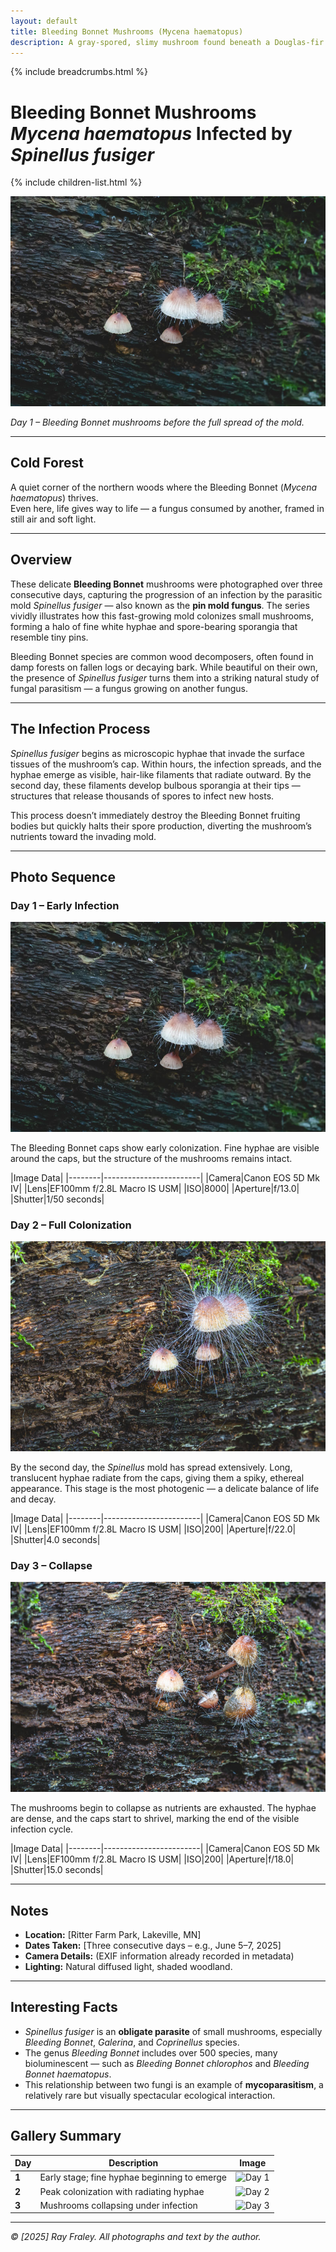 ```yaml
---
layout: default
title: Bleeding Bonnet Mushrooms (Mycena haematopus)
description: A gray-spored, slimy mushroom found beneath a Douglas-fir in Minnesota—first mistaken for a milkcap.
---
```


{% include breadcrumbs.html %}
# Bleeding Bonnet Mushrooms *Mycena haematopus* Infected by *Spinellus fusiger*
{% include children-list.html %}


![Bleeding Bonnet mushrooms - Day 1](/gallery/fungi/mushrooms/assets/bleeding-bonnet/E21A5255.jpg)

*Day 1 – Bleeding Bonnet mushrooms before the full spread of the mold.*

---

## Cold Forest

A quiet corner of the northern woods where the Bleeding Bonnet (*Mycena haematopus*) thrives.  
Even here, life gives way to life — a fungus consumed by another, framed in still air and soft light.

---

## Overview

These delicate **Bleeding Bonnet** mushrooms were photographed over three consecutive days, capturing the progression of an infection by the parasitic mold *Spinellus fusiger* — also known as the **pin mold fungus**. The series vividly illustrates how this fast-growing mold colonizes small mushrooms, forming a halo of fine white hyphae and spore-bearing sporangia that resemble tiny pins.

Bleeding Bonnet species are common wood decomposers, often found in damp forests on fallen logs or decaying bark. While beautiful on their own, the presence of *Spinellus fusiger* turns them into a striking natural study of fungal parasitism — a fungus growing on another fungus.

---

## The Infection Process

*Spinellus fusiger* begins as microscopic hyphae that invade the surface tissues of the mushroom’s cap. Within hours, the infection spreads, and the hyphae emerge as visible, hair-like filaments that radiate outward. By the second day, these filaments develop bulbous sporangia at their tips — structures that release thousands of spores to infect new hosts.

This process doesn’t immediately destroy the Bleeding Bonnet fruiting bodies but quickly halts their spore production, diverting the mushroom’s nutrients toward the invading mold.

---

## Photo Sequence

### Day 1 – Early Infection
![Bleeding Bonnet mushrooms - Day 1](/gallery/fungi/mushrooms/assets/bleeding-bonnet/E21A5255.jpg)

The Bleeding Bonnet caps show early colonization. Fine hyphae are visible around the caps, but the structure of the mushrooms remains intact.

|Image Data|
|--------|------------------------|
|Camera|Canon EOS 5D Mk IV|
|Lens|EF100mm f/2.8L Macro IS USM|
|ISO|8000|
|Aperture|f/13.0|
|Shutter|1/50 seconds|

### Day 2 – Full Colonization
![Bleeding Bonnet mushrooms - Day 2](/gallery/fungi/mushrooms/assets/bleeding-bonnet/E21A5422.jpg)

By the second day, the *Spinellus* mold has spread extensively. Long, translucent hyphae radiate from the caps, giving them a spiky, ethereal appearance. This stage is the most photogenic — a delicate balance of life and decay.

|Image Data|
|--------|------------------------|
|Camera|Canon EOS 5D Mk IV|
|Lens|EF100mm f/2.8L Macro IS USM|
|ISO|200|
|Aperture|f/22.0|
|Shutter|4.0 seconds|

### Day 3 – Collapse
![Bleeding Bonnet mushrooms - Day 3](/gallery/fungi/mushrooms/assets/bleeding-bonnet/E21A5429.jpg)

The mushrooms begin to collapse as nutrients are exhausted. The hyphae are dense, and the caps start to shrivel, marking the end of the visible infection cycle.

|Image Data|
|--------|------------------------|
|Camera|Canon EOS 5D Mk IV|
|Lens|EF100mm f/2.8L Macro IS USM|
|ISO|200|
|Aperture|f/18.0|
|Shutter|15.0 seconds|

---

## Notes

- **Location:** [Ritter Farm Park, Lakeville, MN]  
- **Dates Taken:** [Three consecutive days – e.g., June 5–7, 2025]  
- **Camera Details:** (EXIF information already recorded in metadata)  
- **Lighting:** Natural diffused light, shaded woodland.  

---

## Interesting Facts

- *Spinellus fusiger* is an **obligate parasite** of small mushrooms, especially *Bleeding Bonnet*, *Galerina*, and *Coprinellus* species.  
- The genus *Bleeding Bonnet* includes over 500 species, many bioluminescent — such as *Bleeding Bonnet chlorophos* and *Bleeding Bonnet haematopus*.  
- This relationship between two fungi is an example of **mycoparasitism**, a relatively rare but visually spectacular ecological interaction.

---

## Gallery Summary

| Day | Description | Image |
|-----|--------------|-------|
| **1** | Early stage; fine hyphae beginning to emerge | ![Day 1](E21A5255.jpg) |
| **2** | Peak colonization with radiating hyphae | ![Day 2](E21A5422.jpg) |
| **3** | Mushrooms collapsing under infection | ![Day 3](E21A5429.jpg) |

---

*© [2025] Ray Fraley. All photographs and text by the author.*
